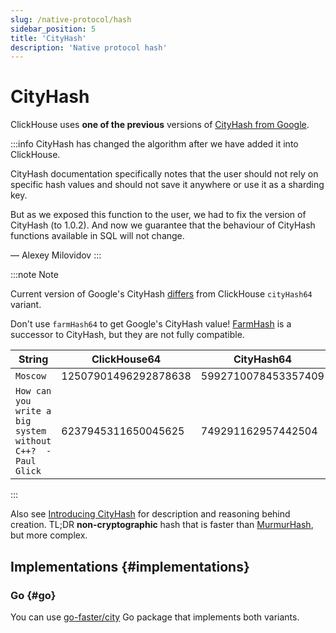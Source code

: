 ```yaml
---
slug: /native-protocol/hash
sidebar_position: 5
title: 'CityHash'
description: 'Native protocol hash'
---
```


# CityHash

ClickHouse uses **one of the previous** versions of [CityHash from Google](https://github.com/google/cityhash).

:::info
CityHash has changed the algorithm after we have added it into ClickHouse.

CityHash documentation specifically notes that the user should not rely on
specific hash values and should not save it anywhere or use it as a sharding key.

But as we exposed this function to the user, we had to fix the version of CityHash (to 1.0.2). And now we guarantee that the behaviour of CityHash functions available in SQL will not change.

— Alexey Milovidov
:::

:::note Note

Current version of Google's CityHash [differs](https://github.com/ClickHouse/ClickHouse/issues/8354) from ClickHouse `cityHash64` variant.

Don't use `farmHash64` to get Google's CityHash value! [FarmHash](https://opensource.googleblog.com/2014/03/introducing-farmhash.html) is a successor to CityHash, but they are not fully compatible.

| String                                                     | ClickHouse64         | CityHash64          | FarmHash64           |
|------------------------------------------------------------|----------------------|---------------------|----------------------|
| `Moscow`                                                   | 12507901496292878638 | 5992710078453357409 | 5992710078453357409  |
| `How can you write a big system without C++?  -Paul Glick` | 6237945311650045625  | 749291162957442504  | 11716470977470720228 |

:::

Also see [Introducing CityHash](https://opensource.googleblog.com/2011/04/introducing-cityhash.html) for description and
reasoning behind creation. TL;DR **non-cryptographic** hash that is faster than [MurmurHash](http://en.wikipedia.org/wiki/MurmurHash), but more complex.

## Implementations {#implementations}

### Go {#go}

You can use [go-faster/city](https://github.com/go-faster/city) Go package that implements both variants.
